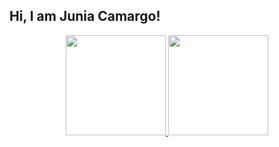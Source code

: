 ## Hi, I am Junia Camargo!
<div align="center">
  <a href="https://github.com/juniatech">
  <img height="160em" src="https://github-readme-stats.vercel.app/api?username=juniatech&show_icons=true&theme=swift"/>
  <img height="160em" src="https://github-readme-stats.vercel.app/api/top-langs/?username=juniatech&layout=compact&langs_count=7&theme=swift"/>
</div>
